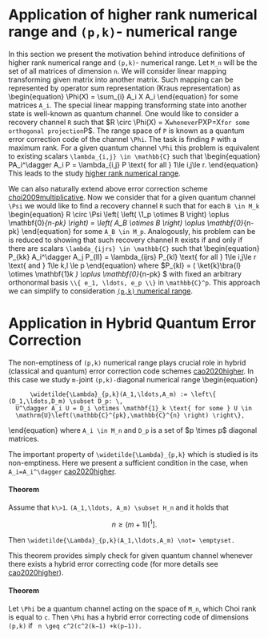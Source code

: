 Application of higher rank numerical range and ``(p,k)``- numerical range
=========================================================================

In this section we present the motivation behind introduce definitions
of higher rank numerical range and ``(p,k)``- numerical range. Let
``M_n`` will be the set of all matrices of dimension ``n``. We will
consider linear mapping transforming given matrix into another matrix.
Such mapping can be represented by operator sum representation (Kraus
representation) as \begin{equation} \Phi(X) = \sum_{i} A_i X A_i
\end{equation} for some matrices ``A_i``. The special linear mapping
transforming state into another state is well-known as quantum channel.
One would like to consider a recovery channel ``R`` such that \$R \circ
\Phi(X) = X`` whenever ``PXP=X`` for some orthogonal projection ``P\$.
The range space of ``P`` is known as a quantum error correction code of
the channel ``\Phi``. The task is finding ``P`` with a maximum rank.
For a given quantum channel ``\Phi`` this problem is equivalent to
existing scalars ``\lambda_{i,j} \in \mathbb{C}`` such that
\begin{equation} PA_i^\dagger A_i P = \lambda_{i,j} P \text{ for
all } 1\le i,j\le r. \end{equation} This leads to the study [higher
rank numerical
range](/numerical-range/generalizations/higher-rank-numerical-range).

We can also naturally extend above error correction scheme [choi2009multiplicative](@cite). Now we consider that for a given quantum
channel ``\Psi`` we would like to find a recovery channel ``R`` such
that for each ``B \in M_k`` \begin{equation} R \circ \Psi \left(
\left( \1_p \otimes B \right) \oplus \mathbf{0}_{n-pk} \right) =
\left( A_B \otimes B \right) \oplus \mathbf{0}_{n-pk}
\end{equation} for some ``A_B \in M_p``. Analogously, his problem can
be is reduced to showing that such recovery channel ``R`` exists if and
only if there are scalars ``\lambda_{ijrs} \in \mathbb{C}`` such
that \begin{equation} P_{kk} A_i^\dagger A_j P_{ll} =
\lambda_{ijrs} P_{kl} \text{ for all } 1\le i,j\le r \text{ and }
1\le k,l \le p \end{equation} where \$P_{kl} = ( \ket{k}\bra{l}
\otimes \mathbf{1}_k ) \oplus \mathbf{0}_{n-pk} \$ with fixed an
arbitrary orthonormal basis `` \\{ e_1, \ldots, e_p \\} `` in
``\mathbb{C}^p``. This approach we can simplify to consideration
[``(p,k)`` numerical
range](/numerical-range/generalizations/p-k-numerical-range).

Application in Hybrid Quantum Error Correction
==============================================

The non-emptiness of ``(p,k)`` numerical range plays crucial role in
hybrid (classical and quantum) error correction code schemes
[cao2020higher](@cite). In this case we study ``m-``joint
``(p,k)-``diagonal numerical range \begin{equation}

          \widetilde{\Lambda}_{p,k}(A_1,\ldots,A_m) := \left\{ (D_1,\ldots,D_m) \subset D_p: \,  
      U^\dagger A_i U = D_i \otimes \mathbf{1}_k \text{ for some } U \in 
      \mathrm{U}\left(\mathbb{C}^{pk},\mathbb{C}^{n} \right) \right\},

\end{equation} where ``A_i \in M_n`` and ``D_p`` is a set of \$p
\times p\$ diagonal matrices.

The important property of ``\widetilde{\Lambda}_{p,k}`` which is
studied is its non-emptiness. Here we present a sufficient condition in
the case, when ``A_i=A_i^\dagger`` [cao2020higher](@cite).

#### Theorem

Assume that ``k\>1``. ``(A_1,\ldots, A_m) \subset H_n`` and it holds
that 
```math 
 n\geq(m + 1)[^1].
 ```
 Then
``\widetilde{\Lambda}_{p,k}(A_1,\ldots,A_m) \not= \emptyset. ``

This theorem provides simply check for given quantum channel whenever
there exists a hybrid error correcting code (for more details see
[cao2020higher](@cite)).

#### Theorem

Let ``\Phi`` be a quantum channel acting on the space of ``M_n``, which
Choi rank is equal to ``c``. Then ``\Phi`` has a hybrid error
correcting code of dimensions ``(p,k)`` if ```` n \geq c^2(c^2(k−1)
+k(p−1)).````

[^1]: m + 1)(k−1) +k(p−1
